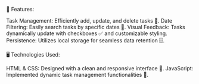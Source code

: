 📝 Features:

Task Management: Efficiently add, update, and delete tasks 📌.
Date Filtering: Easily search tasks by specific dates 📅.
Visual Feedback: Tasks dynamically update with checkboxes ✅ and customizable styling.
Persistence: Utilizes local storage for seamless data retention 🗄️.

🖥️ Technologies Used:

HTML & CSS: Designed with a clean and responsive interface 🎨.
JavaScript: Implemented dynamic task management functionalities 🧩.
